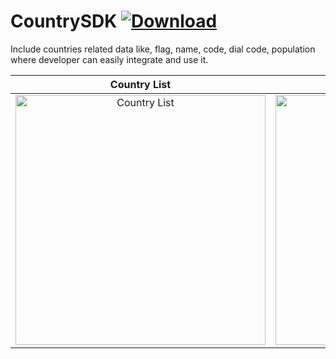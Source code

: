 # CountrySDK [ ![Download](https://api.bintray.com/packages/vaghelamithun/maven/country-sdk/images/download.svg) ](https://bintray.com/vaghelamithun/maven/country-sdk/_latestVersion)

Include countries related data like, flag, name, code, dial code, population where developer can easily integrate and use it.

Country List             |  Country Grid              | Country Dialog        | Country Details   
:-------------------------:|:-------------------------:|:----------------------:|:---------------------:
<img src="https://github.com/riontech-xten/CountrySDK/blob/master/list.png" height="400" alt="Country List" style="float:left"/>  |  <img src="https://github.com/riontech-xten/CountrySDK/blob/master/grid.png" height="400" alt="Country Grid" style="float:left"/>  |  <img src="https://github.com/riontech-xten/CountrySDK/blob/master/dialog.png" height="400" alt="Country Dialog" style="float:left"/>  |  <img src="https://github.com/riontech-xten/CountrySDK/blob/master/details.png" height="400" alt="Country Details" style="float:left"/>



